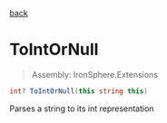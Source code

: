 ﻿

[back](/IronSphere.Extensions/types/StringExtension)

# ToIntOrNull

> Assembly: IronSphere.Extensions

```csharp
int? ToIntOrNull(this string this)
```

Parses a string to its int representation

 